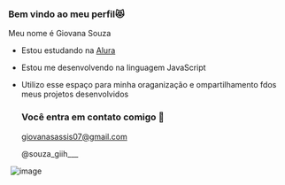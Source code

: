 ### Bem vindo ao meu perfil😻

Meu nome é Giovana Souza

- Estou estudando na [Alura](https://www.alura.com.br)
- Estou me desenvolvendo na linguagem JavaScript
- Utilizo esse espaço para minha oraganização e ompartilhamento fdos meus projetos desenvolvidos

  ### Você entra em contato comigo 📧

  giovanasassis07@gmail.com

  @souza_giih___

![]()
 ![image](https://github.com/giovanaRollo2d/giovanaRollo2d/assets/169807422/544afe2a-b205-4504-9297-1a9fbfd98852)
 
  
